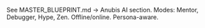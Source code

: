 See MASTER_BLUEPRINT.md → Anubis AI section. Modes: Mentor, Debugger, Hype, Zen. Offline/online. Persona-aware.

